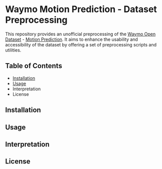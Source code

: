 # Waymo Motion Prediction - Dataset Preprocessing
This repository provides an unofficial preprocessing of the [Waymo Open Dataset](https://waymo.com/open/) - [Motion Prediction](https://waymo.com/intl/en_us/open/data/motion/). It aims to enhance the usability and accessibility of the dataset by offering a set of preprocessing scripts and utilities. 


## Table of Contents
* [Installation](https://github.com/LiamTheronC/waymo_motion_prediction#installation)
* [Usage](https://github.com/LiamTheronC/waymo_motion_prediction#usage)
* Interpretation
* License


## Installation

## Usage

## Interpretation

## License
